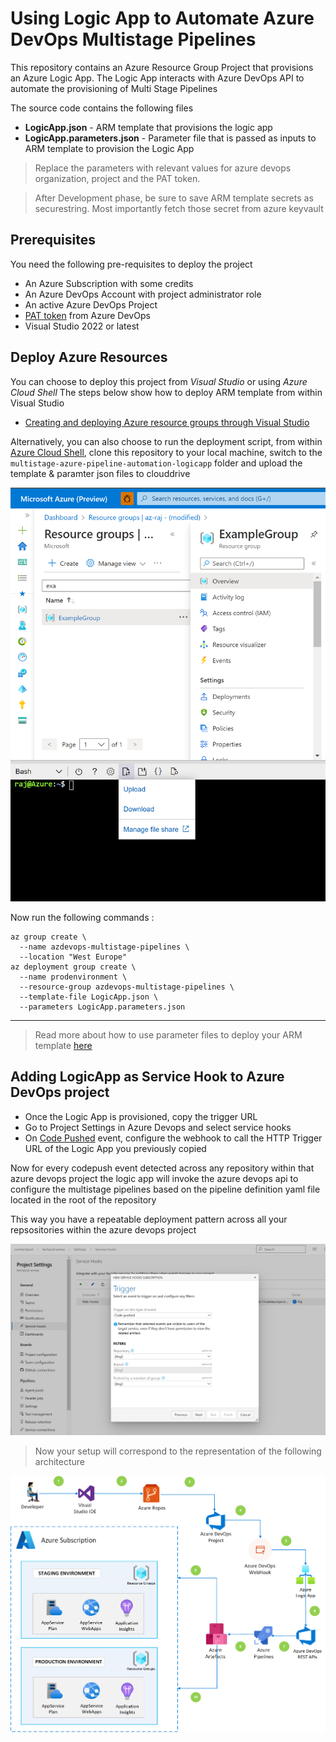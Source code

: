 # Using Logic App to Automate Azure DevOps Multistage Pipelines 

This repository contains an Azure Resource Group Project
that provisions an Azure Logic App. The Logic App interacts with Azure DevOps API to automate the provisioning of Multi Stage Pipelines

The source code contains the following files

- **LogicApp.json** - ARM template that provisions the logic app
- **LogicApp.parameters.json** - Parameter file that is passed as inputs to ARM template to provision the Logic App

>Replace the parameters with relevant values for azure devops organization, project and the PAT token.

>After Development phase, be sure to save ARM template secrets as securestring. Most importantly fetch those secret from azure keyvault

## Prerequisites

You need the following pre-requisites to deploy the project

- An Azure Subscription with some credits
- An Azure DevOps Account with project administrator role
- An active Azure DevOps Project
- [PAT token](https://docs.microsoft.com/en-us/azure/devops/organizations/accounts/use-personal-access-tokens-to-authenticate?view=azure-devops&tabs=preview-page#create-a-pat) from Azure DevOps
- Visual Studio 2022 or latest

## Deploy Azure Resources

You can choose to deploy this project from *Visual Studio* or using *Azure Cloud Shell*
The steps below show how to deploy ARM template from within Visual Studio

 - [Creating and deploying Azure resource groups through Visual Studio](https://docs.microsoft.com/en-us/azure/azure-resource-manager/templates/create-visual-studio-deployment-project)
  
Alternatively, you can also choose to run the deployment script, from within [Azure Cloud Shell](https://shell.azure.com), clone this repository to your local machine, switch to the `multistage-azure-pipeline-automation-logicapp` folder and upload the template & paramter json files to clouddrive

![Azure Cloud Shell](screenshots/azure-cloud-shell.png)

Now run the following commands :

```shell
az group create \
  --name azdevops-multistage-pipelines \
  --location "West Europe"
az deployment group create \
  --name prodenvironment \
  --resource-group azdevops-multistage-pipelines \
  --template-file LogicApp.json \
  --parameters LogicApp.parameters.json
```

****

>Read more about how to use parameter files to deploy your ARM template [here](https://docs.microsoft.com/en-us/azure/azure-resource-manager/templates/template-tutorial-use-parameter-file?tabs=azure-cli#deploy-template)

## Adding LogicApp as Service Hook to Azure DevOps project

- Once the Logic App is provisioned, copy the trigger URL
- Go to Project Settings in Azure Devops and select service hooks
- On [Code Pushed](https://docs.microsoft.com/en-us/azure/devops/service-hooks/events?view=azure-devops#git.push) event, configure the webhook to call the HTTP Trigger URL of the Logic App you previously copied

Now for every codepush event detected across any repository within that azure devops project the logic app will invoke the azure devops api to configure the multistage pipelines based on the pipeline definition yaml file located in the root of the repository

This way you have a repeatable deployment pattern across all your repsositories within the azure devops project

![Service Hooks](screenshots/servicehooks-azuredevops.png)

>Now your setup will correspond to the representation of the following architecture

![Architecture](screenshots/automating_multistage_azure_pipelines.png)
